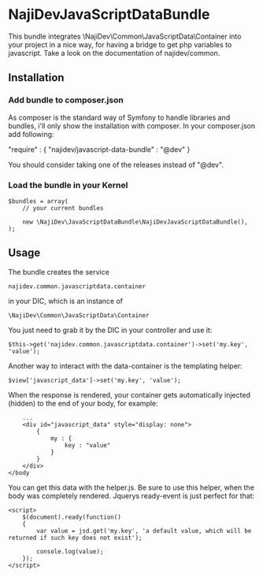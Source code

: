 # NajiDevJavaScriptDataBundle

This bundle integrates \NajiDev\Common\JavaScriptData\Container into your project in a nice way, for having a bridge to
get php variables to javascript. Take a look on the documentation of najidev/common.

## Installation

### Add bundle to composer.json

As composer is the standard way of Symfony to handle libraries and bundles, i'll only show the installation with
composer. In your composer.json add following:

  "require" : {
		"najidev/javascript-data-bundle" : "@dev"
	}

You should consider taking one of the releases instead of "@dev".

### Load the bundle in your Kernel

	$bundles = array(
		// your current bundles

		new \NajiDev\JavaScriptDataBundle\NajiDevJavaScriptDataBundle(),
	);

## Usage

The bundle creates the
service

	najidev.common.javascriptdata.container

in your DIC, which is an instance of

	\NajiDev\Common\JavaScriptData\Container

You just need to grab it by the DIC in your controller and use it:

	$this->get('najidev.common.javascriptdata.container')->set('my.key', 'value');

Another way to interact with the data-container is the templating
helper:

	$view['javascript_data']->set('my.key', 'value');

When the response is rendered, your container gets automatically injected (hidden) to the end of your body, for
example:

		...
		<div id="javascript_data" style="display: none">
			{
				my : {
					key : "value"
				}
			}
		</div>
	</body

You can get this data with the helper.js. Be sure to use this helper, when the body was completely rendered. Jquerys
ready-event is just perfect for that:

	<script>
		$(document).ready(function()
		{
			var value = jsd.get('my.key', 'a default value, which will be returned if such key does not exist');

			console.log(value);
		});
	</script>
